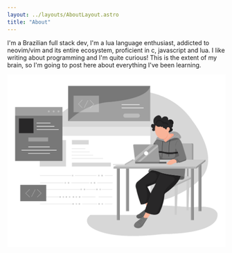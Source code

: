 ```yaml
---
layout: ../layouts/AboutLayout.astro
title: "About"
---
```


I'm a Brazilian full stack dev, I'm a lua language enthusiast, addicted to neovim/vim and its entire ecosystem, proficient in c, javascript and lua. I like writing about programming and I'm quite curious! This is the extent of my brain, so I'm going to post here about everything I've been learning.

<div>
  <img src="/assets/dev.svg" class="sm:w-1/2 mx-auto" alt="coding dev illustration">
</div>
